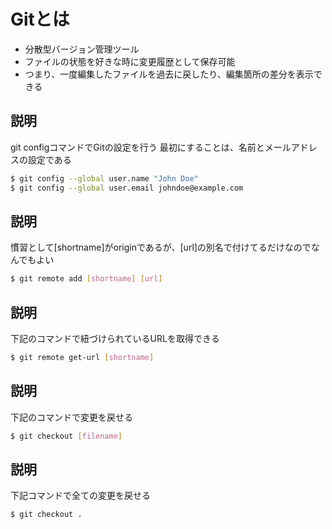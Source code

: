 # Gitとは
- 分散型バージョン管理ツール
- ファイルの状態を好きな時に変更履歴として保存可能
- つまり、一度編集したファイルを過去に戻したり、編集箇所の差分を表示できる

## 説明
git configコマンドでGitの設定を行う
最初にすることは、名前とメールアドレスの設定である

```bash
$ git config --global user.name "John Doe"
$ git config --global user.email johndoe@example.com
```

## 説明
慣習として[shortname]がoriginであるが、[url]の別名で付けてるだけなのでなんでもよい

```bash
$ git remote add [shortname] [url]
```

## 説明
下記のコマンドで紐づけられているURLを取得できる

```bash
$ git remote get-url [shortname]
```
## 説明
下記のコマンドで変更を戻せる

```bash
$ git checkout [filename]
```
## 説明
下記コマンドで全ての変更を戻せる

```bash
$ git checkout .
```

